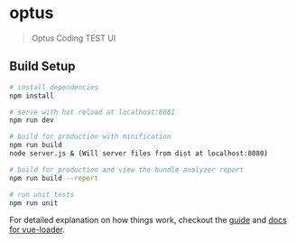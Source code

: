 # optus

> Optus Coding TEST UI

## Build Setup

``` bash
# install dependencies
npm install

# serve with hot reload at localhost:8081
npm run dev

# build for production with minification
npm run build
node server.js & (Will server files from dist at localhost:8080)

# build for production and view the bundle analyzer report
npm run build --report

# run unit tests
npm run unit

```

For detailed explanation on how things work, checkout the [guide](http://vuejs-templates.github.io/webpack/) and [docs for vue-loader](http://vuejs.github.io/vue-loader).

